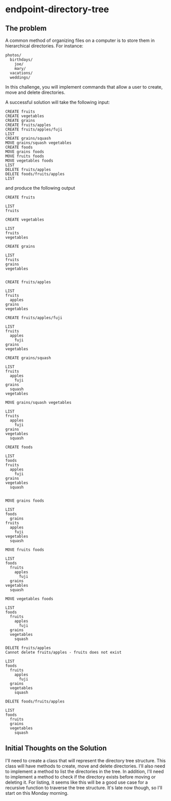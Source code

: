 # endpoint-directory-tree

## The problem

A common method of organizing files on a computer is to store them in hierarchical directories. For instance:

```
photos/
  birthdays/
    joe/
    mary/
  vacations/
  weddings/

```

In this challenge, you will implement commands that allow a user to create, move and delete directories.

A successful solution will take the following input:

```
CREATE fruits
CREATE vegetables
CREATE grains
CREATE fruits/apples
CREATE fruits/apples/fuji
LIST
CREATE grains/squash
MOVE grains/squash vegetables
CREATE foods
MOVE grains foods
MOVE fruits foods
MOVE vegetables foods
LIST
DELETE fruits/apples
DELETE foods/fruits/apples
LIST

```

and produce the following output

```
CREATE fruits

LIST
fruits

CREATE vegetables

LIST
fruits
vegetables

CREATE grains

LIST
fruits
grains
vegetables


CREATE fruits/apples

LIST
fruits
  apples
grains
vegetables

CREATE fruits/apples/fuji

LIST
fruits
  apples
    fuji
grains
vegetables

CREATE grains/squash

LIST
fruits
  apples
    fuji
grains
  squash
vegetables

MOVE grains/squash vegetables

LIST
fruits
  apples
    fuji
grains
vegetables
  squash

CREATE foods

LIST
foods
fruits
  apples
    fuji
grains
vegetables
  squash


MOVE grains foods

LIST
foods
  grains
fruits
  apples
    fuji
vegetables
  squash

MOVE fruits foods

LIST
foods
  fruits
    apples
      fuji
  grains
vegetables
  squash

MOVE vegetables foods

LIST
foods
  fruits
    apples
      fuji
  grains
  vegetables
    squash

DELETE fruits/apples
Cannot delete fruits/apples - fruits does not exist

LIST
foods
  fruits
    apples
      fuji
  grains
  vegetables
    squash

DELETE foods/fruits/apples

LIST
foods
  fruits
  grains
  vegetables
    squash

```

## Initial Thoughts on the Solution

I'll need to create a class that will represent the directory tree structure. This class will have methods to create, move and delete directories. I'll also need to implement a method to list the directories in the tree. In addition, I'll need to implement a method to check if the directory exists before moving or deleting it. For listing, it seems like this will be a good use case for a recursive function to traverse the tree structure. It's late now though, so I'll start on this Monday morning.
